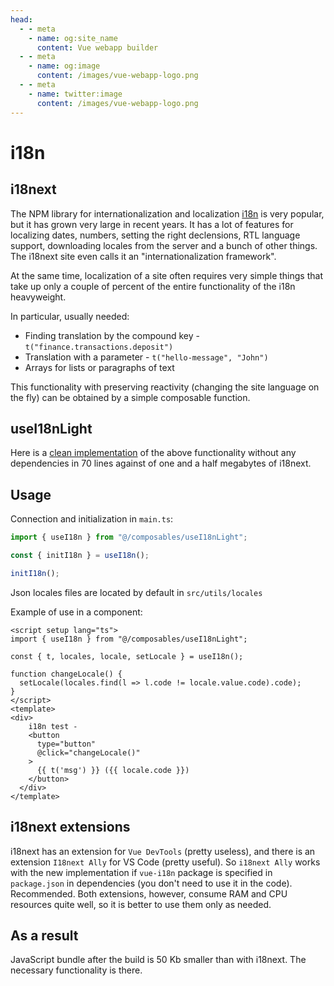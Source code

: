 ```yaml
---
head:
  - - meta
    - name: og:site_name
      content: Vue webapp builder
  - - meta
    - name: og:image
      content: /images/vue-webapp-logo.png
  - - meta
    - name: twitter:image
      content: /images/vue-webapp-logo.png
---
```


# i18n

## i18next

The NPM library for internationalization and localization [i18n](https://www.i18next.com/) is very popular, but it has grown very large in recent years. It has a lot of features for localizing dates, numbers, setting the right declensions, RTL language support, downloading locales from the server and a bunch of other things. The i18next site even calls it an "internationalization framework".

At the same time, localization of a site often requires very simple things that take up only a couple of percent of the entire functionality of the i18n heavyweight.

In particular, usually needed:

- Finding translation by the compound key - `t("finance.transactions.deposit")`
- Translation with a parameter - `t("hello-message", "John")`
- Arrays for lists or paragraphs of text

This functionality with preserving reactivity (changing the site language on the fly) can be obtained by a simple composable function.


## useI18nLight

Here is a [clean implementation](https://github.com/vuesence/vue-webapp/blob/main/src/composables/useI18nLight.ts) of the above functionality without any dependencies in 70 lines against of one and a half megabytes of i18next.

## Usage

Connection and initialization in `main.ts`:

```js 
import { useI18n } from "@/composables/useI18nLight";

const { initI18n } = useI18n();

initI18n();
```

Json locales files are located by default in `src/utils/locales`

Example of use in a component:

```vue
<script setup lang="ts">
import { useI18n } from "@/composables/useI18nLight";
      
const { t, locales, locale, setLocale } = useI18n();

function changeLocale() {
  setLocale(locales.find(l => l.code != locale.value.code).code);
}
</script>
<template>
<div>
    i18n test -
    <button
      type="button"
      @click="changeLocale()"
    >
      {{ t('msg') }} ({{ locale.code }})
    </button>
  </div>
</template>
```

## i18next extensions

i18next has an extension for `Vue DevTools` (pretty useless), and there is an extension `I18next Ally` for VS Code (pretty useful). So `i18next Ally` works with the new implementation if `vue-i18n` package is specified in `package.json` in dependencies (you don't need to use it in the code). Recommended. Both extensions, however, consume RAM and CPU resources quite well, so it is better to use them only as needed.

## As a result

JavaScript bundle after the build is 50 Kb smaller than with i18next. The necessary functionality is there.